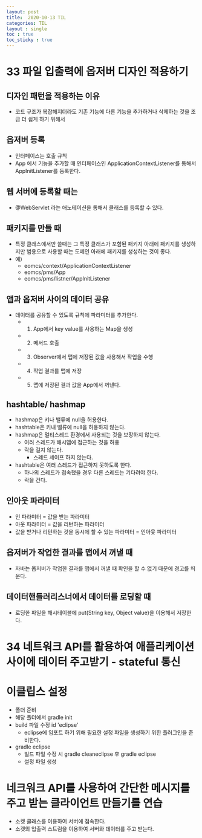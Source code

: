 ```yaml
---
layout: post
title:  2020-10-13 TIL
categories: TIL
layout : single
toc : true 
toc_sticky : true
---
```


# 33 파일 입출력에 옵저버 디자인 적용하기

## 디자인 패턴을 적용하는 이유
- 코드 구조가 복잡해지더라도 기존 기능에 다른 기능을 추가하거나 삭제하는 것을 조금 더 쉽게 하기 위해서

## 옵저버 등록
- 인터페이스는 호출 규칙
- App 에서 기능을 추가할 때 인터페이스인 ApplicationContextListener를 통해서 AppInitListener를 등록한다.

## 웹 서버에 등록할 때는
- @WebServlet 라는 애노테이션을 통해서 클래스를 등록할 수 있다.

## 패키지를 만들 때
- 특정 클래스에서만 쓸때는 그 특정 클래스가 포함된 패키지 아래에 패키지를 생성하지만 범용으로 사용할 때는 도메인 아래에 패키지를 생성하는 것이 좋다.
- 예)
    - eomcs/context/ApplicationContextListener
    - eomcs/pms/App
    - eomcs/pms/listner/AppInitListener

## 앱과 옵저버 사이의 데이터 공유
- 데이터를 공유할 수 있도록 규칙에 파라미터를 추가한다.
    - 1) App에서 key value를 사용하는 Map을 생성
    - 2) 메서드 호출
    - 3) Observer에서 맵에 저장된 값을 사용해서 작업을 수행
    - 4) 작업 결과를 맵에 저장
    - 5) 맵에 저장된 결과 값을 App에서 꺼낸다.

## hashtable/ hashmap
- hashmap은 키나 밸류에 null을 허용한다.
- hashtable은 키내 밸류에 null을 허용하지 않는다.
- hashmap은 멀티스레드 환경에서 사용되는 것을 보장하지 않는다.
    - 여러 스레드가 해시맵에 접근하는 것을 허용
    - 락을 걸지 않는다.
        - 스레드 세이프 하지 않는다.
- hashtable은 여러 스레드가 접근하지 못하도록 한다.
    - 하나의 스레드가 접속했을 경우 다른 스레드는 기다려야 한다.
    - 락을 건다.

## 인아웃 파라미터
- 인 파라미터 = 값을 받는 파라미터
- 아웃 파라미터 = 값을 리턴하는 파라미터
- 값을 받거나 리턴하는 것을 동시에 할 수 있는 파라미터 = 인아웃 파라미터

## 옵저버가 작업한 결과를 맵에서 꺼낼 때
- 자바는 옵저버가 작업한 결과를 맵에서 꺼낼 때 확인을 할 수 없기 때문에 경고를 띄운다.

## 데이터핸들러리스너에서 데이터를 로딩할 때
- 로딩한 파일을 해시테이블에 put(String key, Object value)을 이용해서 저장한다.


# 34 네트워크 API를 활용하여 애플리케이션 사이에 데이터 주고받기 - stateful 통신

# 이클립스 설정
- 폴더 준비
- 해당 폴더에서 gradle init
- build 파일 수정 id 'eclipse'
    - eclipse에 임포트 하기 위해 필요한 설정 파일을 생성하기 위한 플러그인을 준비한다.
- gradle eclipse
    - 빌드 파일 수정 시 gradle cleaneclipse 후 gradle eclipse
    - 설정 파일 생성

# 네크워크 API를 사용하여 간단한 메시지를 주고 받는 클라이언트 만들기를 연습
- 소켓 클래스를 이용하여 서버에 접속한다.
- 소켓의 입출력 스트림을 이용하여 서버와 데이터를 주고 받는다.